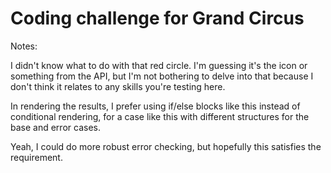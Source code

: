 # Coding challenge for Grand Circus

Notes:

I didn't know what to do with that red circle. I'm guessing it's the icon or something from the API, but I'm not bothering to delve into that because I don't think it relates to any skills you're testing here.

In rendering the results, I prefer using if/else blocks like this instead of conditional rendering, for a case like this with different structures for the base and error cases.

Yeah, I could do more robust error checking, but hopefully this satisfies the requirement.
